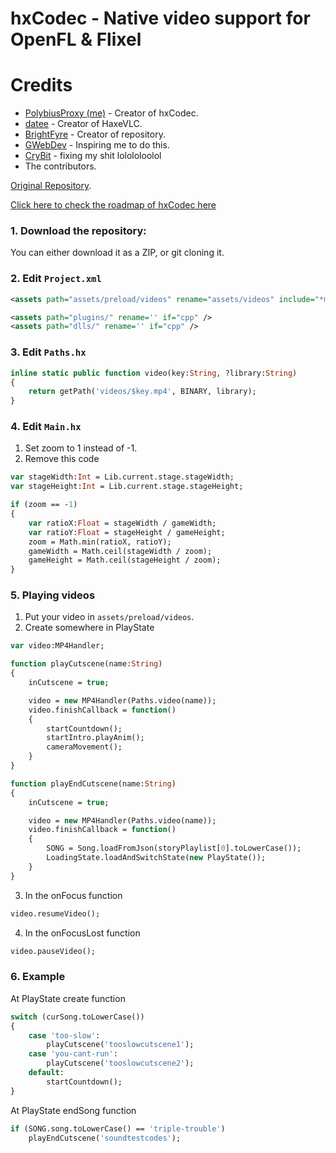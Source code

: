 # hxCodec - Native video support for OpenFL & Flixel

# Credits

- [PolybiusProxy (me)](https://github.com/polybiusproxy) - Creator of hxCodec.
- [datee](https://github.com/datee) - Creator of HaxeVLC.
- [BrightFyre](https://github.com/brightfyregit) - Creator of repository.
- [GWebDev](https://github.com/GrowtopiaFli) - Inspiring me to do this.
- [CryBit](https://github.com/CryBitDev) - fixing my shit lolololoolol
- The contributors.

[Original Repository](https://github.com/polybiusproxy/PolyEngine).

[Click here to check the roadmap of hxCodec here](https://github.com/brightfyregit/Friday-Night-Funkin-Mp4-Video-Support/projects/1)

### 1. Download the repository:
You can either download it as a ZIP,
or git cloning it.

### 2. Edit `Project.xml`
```xml
<assets path="assets/preload/videos" rename="assets/videos" include="*mp4" embed='false' />

<assets path="plugins/" rename='' if="cpp" />
<assets path="dlls/" rename='' if="cpp" />
```

### 3. Edit `Paths.hx`
```haxe
inline static public function video(key:String, ?library:String)
{
	return getPath('videos/$key.mp4', BINARY, library);
}
```

### 4. Edit `Main.hx`
1. Set zoom to 1 instead of -1.
2. Remove this code
```haxe
var stageWidth:Int = Lib.current.stage.stageWidth;
var stageHeight:Int = Lib.current.stage.stageHeight;

if (zoom == -1)
{
	var ratioX:Float = stageWidth / gameWidth;
	var ratioY:Float = stageHeight / gameHeight;
	zoom = Math.min(ratioX, ratioY);
	gameWidth = Math.ceil(stageWidth / zoom);
	gameHeight = Math.ceil(stageHeight / zoom);
}
```

### 5. Playing videos

1. Put your video in `assets/preload/videos`.
2. Create somewhere in PlayState
```haxe
var video:MP4Handler;

function playCutscene(name:String)
{
	inCutscene = true;

	video = new MP4Handler(Paths.video(name));
	video.finishCallback = function()
	{
		startCountdown();
		startIntro.playAnim();
		cameraMovement();
	}
}

function playEndCutscene(name:String)
{
	inCutscene = true;

	video = new MP4Handler(Paths.video(name));
	video.finishCallback = function()
	{
		SONG = Song.loadFromJson(storyPlaylist[0].toLowerCase());
		LoadingState.loadAndSwitchState(new PlayState());
	}
}
```

3. In the onFocus function
```haxe
video.resumeVideo();
```

4. In the onFocusLost function
```haxe
video.pauseVideo();
```

### 6. Example
At PlayState create function
```haxe
switch (curSong.toLowerCase())
{
	case 'too-slow':
		playCutscene('tooslowcutscene1');
	case 'you-cant-run':
		playCutscene('tooslowcutscene2');
	default:
		startCountdown();
}
```

At PlayState endSong function
```haxe
if (SONG.song.toLowerCase() == 'triple-trouble')
	playEndCutscene('soundtestcodes');
```